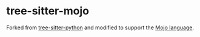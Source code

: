 # tree-sitter-mojo

Forked from [tree-sitter-python](https://github.com/tree-sitter/tree-sitter-python) and modified to support the [Mojo language](https://docs.modular.com/mojo/).

